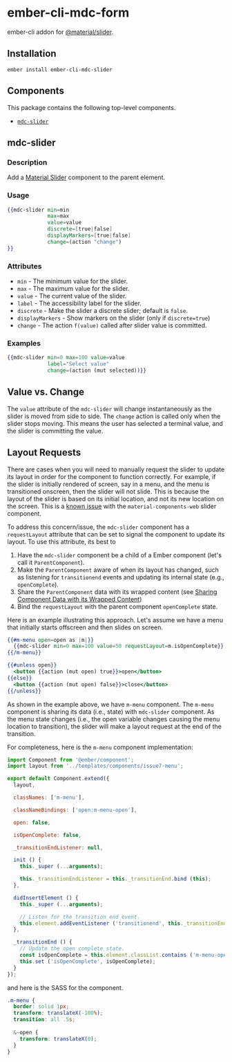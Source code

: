 ember-cli-mdc-form
======================

ember-cli addon for [@material/slider](https://github.com/material-components/material-components-web/tree/master/packages/mdc-slider).

Installation
------------

    ember install ember-cli-mdc-slider

Components
-------------

This package contains the following top-level components.

* [`mdc-slider`](#mdc-slider)

mdc-slider
-------------

### Description

Add a [Material Slider](https://material.io/design/components/sliders.html) component to 
the parent element.

### Usage

```handlebars
{{mdc-slider min=min
             max=max
             value=value
             discrete=[true|false]
             displayMarkers=[true|false]
             change=(action "change")
}}
```

### Attributes

* `min` - The minimum value for the slider.
* `max` - The maximum value for the slider.
* `value` - The current value of the slider.
* `label` - The accessibility label for the slider.
* `discrete` - Make the slider a discrete slider; default is `false`.
* `displayMarkers` - Show markers on the slider (only if `discrete=true`)
* `change` - The action `f(value)` called after slider value is committed.

### Examples

```handlebars
{{mdc-slider min=0 max=100 value=value
             label="Select value"
             change=(action (mut selected))}}
```

## Value vs. Change

The `value` attribute of the `mdc-slider` will change instantaneously as the slider is
moved from side to side. The `change` action is called only when the slider stops moving.
This means the user has selected a terminal value, and the slider is committing the value.

## Layout Requests

There are cases when you will need to manually request the slider to update its layout in
order for the component to function correctly. For example, if the slider is initially rendered
of screen, say in a menu, and the menu is transitioned onscreen, then the slider will not slide.
This is because the layout of the slider is based on its initial location, and not its new
location on the screen. This is a [known issue](https://github.com/material-components/material-components-web/issues/4365) 
with the `material-components-web` slider component. 

To address this concern/issue, the `mdc-slider` component has a `requestLayout` attribute
that can be set to signal the component to update its layout. To use this attribute, its
best to

1. Have the `mdc-slider` component be a child of a Ember component (let's call it `ParentComponent`).
2. Make the `ParentComponent` aware of when its layout has changed, such as listening for `transitionend` 
events and updating its internal state (e.g., `openComplete`).
3. Share the  `ParentComponent` data with its wrapped content 
(see [Sharing Component Data with its Wrapped Content](https://guides.emberjs.com/release/components/wrapping-content-in-a-component/#toc_sharing-component-data-with-its-wrapped-content)) 
4. Bind the `requestLayout` with the parent component `openComplete` state.

Here is an example illustrating this approach. Let's assume we have a menu that initially
starts offscreen and then slides on screen.

```handlebars
{{#m-menu open=open as |m|}}
  {{mdc-slider min=0 max=100 value=50 requestLayout=m.isOpenComplete}}
{{/m-menu}}

{{#unless open}}
  <button {{action (mut open) true}}>open</button>
{{else}}
  <button {{action (mut open) false}}>close</button>
{{/unless}}
```

As shown in the example above, we have `m-menu` component. The `m-menu` component is sharing 
its data (i.e., state) with `mdc-slider` component. As the menu state changes (i.e., the open
variable changes causing the menu location to transition), the slider will make a layout request
at the end of the transition.

For completeness, here is the `m-menu` component implementation:

```javascript
import Component from '@ember/component';
import layout from '../templates/components/issue7-menu';

export default Component.extend({
  layout,

  classNames: ['m-menu'],

  classNameBindings: ['open:m-menu-open'],

  open: false,

  isOpenComplete: false,

  _transitionEndListener: null,

  init () {
    this._super (...arguments);

    this._transitionEndListener = this._transitionEnd.bind (this);
  },

  didInsertElement () {
    this._super (...arguments);

    // Listen for the transition end event.
    this.element.addEventListener ('transitionend', this._transitionEndListener);
  },

  _transitionEnd () {
    // Update the open complete state.
    const isOpenComplete = this.element.classList.contains ('m-menu-open');
    this.set ('isOpenComplete', isOpenComplete);
  }
});
```

and here is the SASS for the component.

```scss
.m-menu {
  border: solid 1px;
  transform: translateX(-100%);
  transition: all .5s;
  
  &-open {
    transform: translateX(0);
  }
}
```
